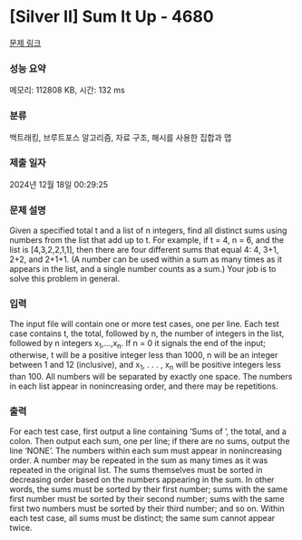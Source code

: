 # [Silver II] Sum It Up - 4680 

[문제 링크](https://www.acmicpc.net/problem/4680) 

### 성능 요약

메모리: 112808 KB, 시간: 132 ms

### 분류

백트래킹, 브루트포스 알고리즘, 자료 구조, 해시를 사용한 집합과 맵

### 제출 일자

2024년 12월 18일 00:29:25

### 문제 설명

<p>Given a specified total t and a list of n integers, find all distinct sums using numbers from the list that add up to t. For example, if t = 4, n = 6, and the list is [4,3,2,2,1,1], then there are four different sums that equal 4: 4, 3+1, 2+2, and 2+1+1. (A number can be used within a sum as many times as it appears in the list, and a single number counts as a sum.) Your job is to solve this problem in general.</p>

### 입력 

 <p>The input file will contain one or more test cases, one per line. Each test case contains t, the total, followed by n, the number of integers in the list, followed by n integers x<sub>1</sub>,...,x<sub>n</sub>. If n = 0 it signals the end of the input; otherwise, t will be a positive integer less than 1000, n will be an integer between 1 and 12 (inclusive), and x<sub>1</sub>, . . . , x<sub>n</sub> will be positive integers less than 100. All numbers will be separated by exactly one space. The numbers in each list appear in nonincreasing order, and there may be repetitions.</p>

### 출력 

 <p>For each test case, first output a line containing ‘Sums of ’, the total, and a colon. Then output each sum, one per line; if there are no sums, output the line ‘NONE’. The numbers within each sum must appear in nonincreasing order. A number may be repeated in the sum as many times as it was repeated in the original list. The sums themselves must be sorted in decreasing order based on the numbers appearing in the sum. In other words, the sums must be sorted by their first number; sums with the same first number must be sorted by their second number; sums with the same first two numbers must be sorted by their third number; and so on. Within each test case, all sums must be distinct; the same sum cannot appear twice.</p>

